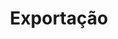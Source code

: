 ---
title: Exportação
description: "Despachamos nossos artigos em venda por encomenda a nível nacional. Portanto não importa de que provìncia seja, nós Tornaremos Seus Sonhos Realialidade!"
icon: shopping-basket
---